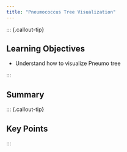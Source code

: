 ```yaml
---
title: "Pneumococcus Tree Visualization"
---
```


::: {.callout-tip}
## Learning Objectives

- Understand how to visualize Pneumo tree

:::

## Summary

::: {.callout-tip}
## Key Points

:::